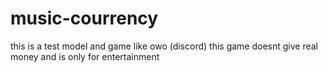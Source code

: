 # music-courrency
this is a test model and game like owo (discord) this game doesnt give real money and is only for entertainment
